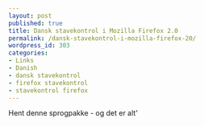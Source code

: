 ```yaml
---
layout: post
published: true
title: Dansk stavekontrol i Mozilla Firefox 2.0
permalink: /dansk-stavekontrol-i-mozilla-firefox-20/
wordpress_id: 303
categories:
- Links
- Danish
- dansk stavekontrol
- firefox stavekontrol
- stavekontrol firefox
---
```

Hent denne sprogpakke - og det er alt'

